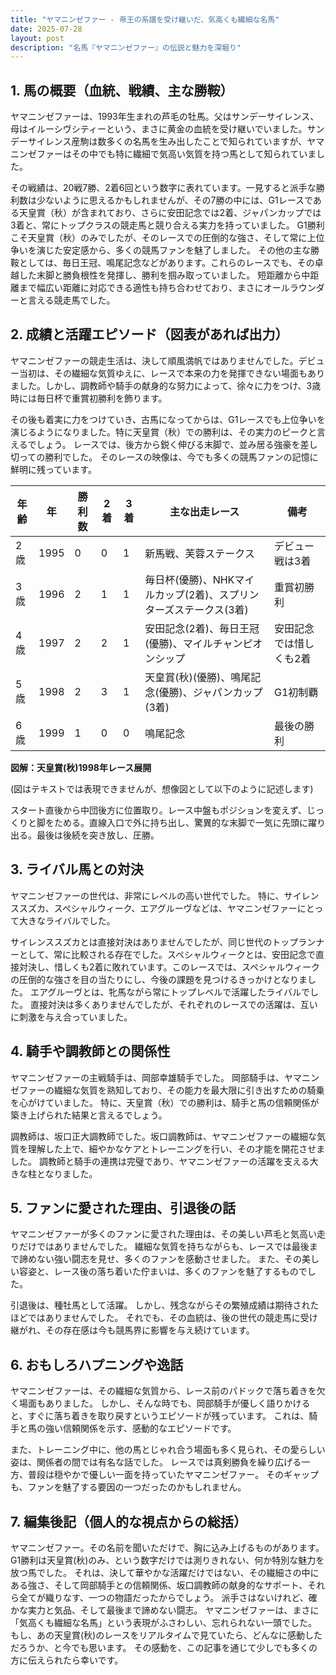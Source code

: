 ```yaml
---
title: "ヤマニンゼファー - 帝王の系譜を受け継いだ、気高くも繊細な名馬"
date: 2025-07-28
layout: post
description: "名馬『ヤマニンゼファー』の伝説と魅力を深堀り"
---
```


## 1. 馬の概要（血統、戦績、主な勝鞍）

ヤマニンゼファーは、1993年生まれの芦毛の牡馬。父はサンデーサイレンス、母はイルーシヴシティーという、まさに黄金の血統を受け継いでいました。サンデーサイレンス産駒は数多くの名馬を生み出したことで知られていますが、ヤマニンゼファーはその中でも特に繊細で気高い気質を持つ馬として知られていました。

その戦績は、20戦7勝、2着6回という数字に表れています。一見すると派手な勝利数は少ないように思えるかもしれませんが、その7勝の中には、G1レースである天皇賞（秋）が含まれており、さらに安田記念では2着、ジャパンカップでは3着と、常にトップクラスの競走馬と競り合える実力を持っていました。  G1勝利こそ天皇賞（秋）のみでしたが、そのレースでの圧倒的な強さ、そして常に上位争いを演じた安定感から、多くの競馬ファンを魅了しました。  その他の主な勝鞍としては、毎日王冠、鳴尾記念などがあります。これらのレースでも、その卓越した末脚と勝負根性を発揮し、勝利を掴み取っていました。  短距離から中距離まで幅広い距離に対応できる適性も持ち合わせており、まさにオールラウンダーと言える競走馬でした。


## 2. 成績と活躍エピソード（図表があれば出力）

ヤマニンゼファーの競走生活は、決して順風満帆ではありませんでした。デビュー当初は、その繊細な気質ゆえに、レースで本来の力を発揮できない場面もありました。しかし、調教師や騎手の献身的な努力によって、徐々に力をつけ、3歳時には毎日杯で重賞初勝利を飾ります。

その後も着実に力をつけていき、古馬になってからは、G1レースでも上位争いを演じるようになりました。特に天皇賞（秋）での勝利は、その実力のピークと言えるでしょう。  レースでは、後方から鋭く伸びる末脚で、並み居る強豪を差し切っての勝利でした。  そのレースの映像は、今でも多くの競馬ファンの記憶に鮮明に残っています。

| 年齢 | 年 | 勝利数 | 2着 | 3着 | 主な出走レース | 備考 |
|---|---|---|---|---|---|---|
| 2歳 | 1995 | 0 | 0 | 1 | 新馬戦、芙蓉ステークス | デビュー戦は3着 |
| 3歳 | 1996 | 2 | 1 | 1 | 毎日杯(優勝)、NHKマイルカップ(2着)、スプリンターズステークス(3着) | 重賞初勝利 |
| 4歳 | 1997 | 2 | 2 | 1 | 安田記念(2着)、毎日王冠(優勝)、マイルチャンピオンシップ | 安田記念では惜しくも2着 |
| 5歳 | 1998 | 2 | 3 | 1 | 天皇賞(秋)(優勝)、鳴尾記念(優勝)、ジャパンカップ(3着) | G1初制覇 |
| 6歳 | 1999 | 1 | 0 | 0 |  鳴尾記念 | 最後の勝利 |


**図解：天皇賞(秋)1998年レース展開**

(図はテキストでは表現できませんが、想像図として以下のように記述します)

スタート直後から中団後方に位置取り。レース中盤もポジションを変えず、じっくりと脚をためる。直線入口で外に持ち出し、驚異的な末脚で一気に先頭に躍り出る。最後は後続を突き放し、圧勝。


## 3. ライバル馬との対決

ヤマニンゼファーの世代は、非常にレベルの高い世代でした。  特に、サイレンススズカ、スペシャルウィーク、エアグルーヴなどは、ヤマニンゼファーにとって大きなライバルでした。

サイレンススズカとは直接対決はありませんでしたが、同じ世代のトップランナーとして、常に比較される存在でした。スペシャルウィークとは、安田記念で直接対決し、惜しくも2着に敗れています。このレースでは、スペシャルウィークの圧倒的な強さを目の当たりにし、今後の課題を見つけるきっかけとなりました。  エアグルーヴとは、牝馬ながら常にトップレベルで活躍したライバルでした。  直接対決は多くありませんでしたが、それぞれのレースでの活躍は、互いに刺激を与え合っていました。


## 4. 騎手や調教師との関係性

ヤマニンゼファーの主戦騎手は、岡部幸雄騎手でした。  岡部騎手は、ヤマニンゼファーの繊細な気質を熟知しており、その能力を最大限に引き出すための騎乗を心がけていました。  特に、天皇賞（秋）での勝利は、騎手と馬の信頼関係が築き上げられた結果と言えるでしょう。

調教師は、坂口正大調教師でした。坂口調教師は、ヤマニンゼファーの繊細な気質を理解した上で、細やかなケアとトレーニングを行い、その才能を開花させました。  調教師と騎手の連携は完璧であり、ヤマニンゼファーの活躍を支える大きな柱となりました。


## 5. ファンに愛された理由、引退後の話

ヤマニンゼファーが多くのファンに愛された理由は、その美しい芦毛と気高い走りだけではありませんでした。  繊細な気質を持ちながらも、レースでは最後まで諦めない強い闘志を見せ、多くのファンを感動させました。  また、その美しい容姿と、レース後の落ち着いた佇まいは、多くのファンを魅了するものでした。

引退後は、種牡馬として活躍。  しかし、残念ながらその繁殖成績は期待されたほどではありませんでした。  それでも、その血統は、後の世代の競走馬に受け継がれ、その存在感は今も競馬界に影響を与え続けています。


## 6. おもしろハプニングや逸話

ヤマニンゼファーは、その繊細な気質から、レース前のパドックで落ち着きを欠く場面もありました。  しかし、そんな時でも、岡部騎手が優しく語りかけると、すぐに落ち着きを取り戻すというエピソードが残っています。  これは、騎手と馬の強い信頼関係を示す、感動的なエピソードです。

また、トレーニング中に、他の馬とじゃれ合う場面も多く見られ、その愛らしい姿は、関係者の間では有名な話でした。  レースでは真剣勝負を繰り広げる一方、普段は穏やかで優しい一面を持っていたヤマニンゼファー。  そのギャップも、ファンを魅了する要因の一つだったのかもしれません。


## 7. 編集後記（個人的な視点からの総括）

ヤマニンゼファー。その名前を聞いただけで、胸に込み上げるものがあります。  G1勝利は天皇賞(秋)のみ、という数字だけでは測りきれない、何か特別な魅力を放つ馬でした。  それは、決して華やかな活躍だけではない、その繊細さの中にある強さ、そして岡部騎手との信頼関係、坂口調教師の献身的なサポート、それら全てが織りなす、一つの物語だったからでしょう。  派手さはないけれど、確かな実力と気品、そして最後まで諦めない闘志。  ヤマニンゼファーは、まさに「気高くも繊細な名馬」という表現がふさわしい、忘れられない一頭でした。  もし、あの天皇賞(秋)のレースをリアルタイムで見ていたら、どんなに感動しただろうか、と今でも思います。  その感動を、この記事を通じて少しでも多くの方に伝えられたら幸いです。
